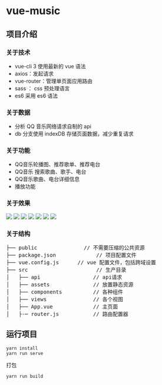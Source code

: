 # vue-music

## 项目介绍

### 关于技术

+ vue-cli 3 使用最新的 vue 语法
+ axios：发起请求
+ vue-router：管理单页面应用路由
+ sass ： css 预处理语言
+ es6 采用 es6 语法

### 关于数据

+ 分析 QQ 音乐网络请求自制的 api
+ db 分支使用 indexDB 存储页面数据，减少重复请求

### 关于功能

+ QQ音乐轮播图、推荐歌单、推荐电台
+ QQ音乐 搜索歌曲、歌手、电台
+ QQ音乐歌曲、电台详细信息
+ 播放功能

### 关于效果

![](https://github.com/QiWang97/vue-music-qq/blob/db/static/md/1.jpg)
![](https://github.com/QiWang97/vue-music-qq/blob/db/static/md/2.jpg)
![](https://github.com/QiWang97/vue-music-qq/blob/db/static/md/3.jpg)
![](https://github.com/QiWang97/vue-music-qq/blob/db/static/md/4.jpg)
![](https://github.com/QiWang97/vue-music-qq/blob/db/static/md/5.jpg)
![](https://github.com/QiWang97/vue-music-qq/blob/db/static/md/6.jpg)
![](https://github.com/QiWang97/vue-music-qq/blob/db/static/md/7.jpg)





### 关于结构

<pre>
├── public               // 不需要压缩的公共资源
├── package.json      		 // 项目配置文件
├── vue.config.js      // vue 配置文件，包括跨域设置
├── src                		 // 生产目录
│   ├── api       			// api请求
│   ├── assets              // 放置静态资源
│   ├── components     		// 各种组件
│   ├── views          		// 各个视图
│   ├── App.vue         	// 主页面
│   ├-─ router.js     		// 路由配置器
</pre>



## 运行项目

```
yarn install
yarn run serve
```

打包

```
yarn run build
```
